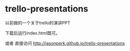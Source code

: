 trello-presentations
====================

以前做的一个关于trello的演讲PPT

下载后运行index.html既可。

或者 直接访问 http://jasonperk.github.io/trello-presentations
